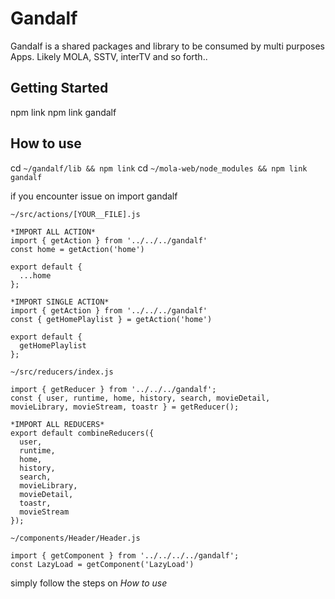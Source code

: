 # Gandalf

Gandalf is a shared packages and library to be consumed by multi purposes Apps. Likely MOLA, SSTV, interTV and so forth..

## Getting Started
npm link
npm link gandalf

## How to use
cd `~/gandalf/lib && npm link`
cd `~/mola-web/node_modules && npm link gandalf`

if you encounter issue on import gandalf

`~/src/actions/[YOUR__FILE].js`
```
*IMPORT ALL ACTION*
import { getAction } from '../../../gandalf'
const home = getAction('home')

export default {
  ...home
};

*IMPORT SINGLE ACTION*
import { getAction } from '../../../gandalf'
const { getHomePlaylist } = getAction('home')

export default {
  getHomePlaylist
};
```

`~/src/reducers/index.js`
```
import { getReducer } from '../../../gandalf';
const { user, runtime, home, history, search, movieDetail, movieLibrary, movieStream, toastr } = getReducer();

*IMPORT ALL REDUCERS*
export default combineReducers({
  user,
  runtime,
  home,
  history,
  search,
  movieLibrary,
  movieDetail,
  toastr,
  movieStream
});
```

`~/components/Header/Header.js`
```
import { getComponent } from '../../../../gandalf';
const LazyLoad = getComponent('LazyLoad')
```

simply follow the steps on *How to use*